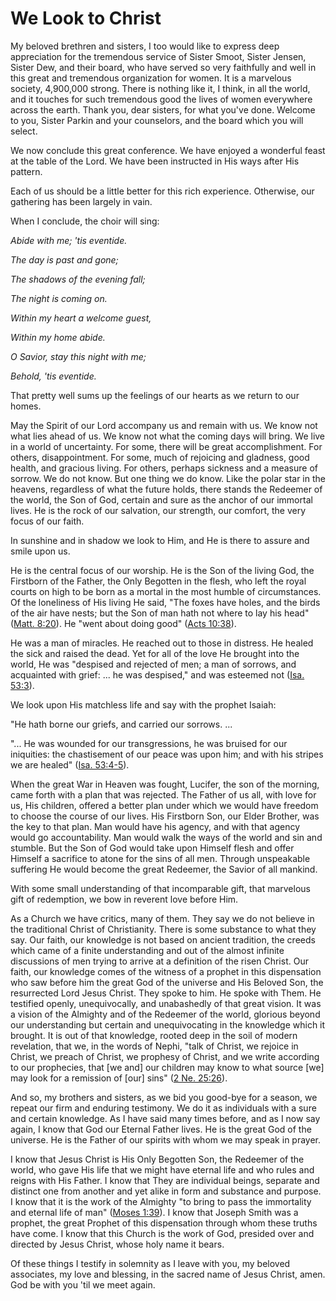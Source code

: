 # We Look to Christ

My beloved brethren and sisters, I too would like to express deep appreciation
for the tremendous service of Sister Smoot, Sister Jensen, Sister Dew, and
their board, who have served so very faithfully and well in this great and
tremendous organization for women. It is a marvelous society, 4,900,000
strong. There is nothing like it, I think, in all the world, and it touches
for such tremendous good the lives of women everywhere across the earth. Thank
you, dear sisters, for what you've done. Welcome to you, Sister Parkin and
your counselors, and the board which you will select.

We now conclude this great conference. We have enjoyed a wonderful feast at
the table of the Lord. We have been instructed in His ways after His pattern.

Each of us should be a little better for this rich experience. Otherwise, our
gathering has been largely in vain.

When I conclude, the choir will sing:

_Abide with me; 'tis eventide._

_The day is past and gone;_

_The shadows of the evening fall;_

_The night is coming on._

_Within my heart a welcome guest,_

_Within my home abide._

_O Savior, stay this night with me;_

_Behold, 'tis eventide._

That pretty well sums up the feelings of our hearts as we return to our homes.

May the Spirit of our Lord accompany us and remain with us. We know not what
lies ahead of us. We know not what the coming days will bring. We live in a
world of uncertainty. For some, there will be great accomplishment. For
others, disappointment. For some, much of rejoicing and gladness, good health,
and gracious living. For others, perhaps sickness and a measure of sorrow. We
do not know. But one thing we do know. Like the polar star in the heavens,
regardless of what the future holds, there stands the Redeemer of the world,
the Son of God, certain and sure as the anchor of our immortal lives. He is
the rock of our salvation, our strength, our comfort, the very focus of our
faith.

In sunshine and in shadow we look to Him, and He is there to assure and smile
upon us.

He is the central focus of our worship. He is the Son of the living God, the
Firstborn of the Father, the Only Begotten in the flesh, who left the royal
courts on high to be born as a mortal in the most humble of circumstances. Of
the loneliness of His living He said, "The foxes have holes, and the birds of
the air have nests; but the Son of man hath not where to lay his head" ([Matt.
8:20](https://www.lds.org/scriptures/nt/matt/8.20?lang=eng#19)). He "went
about doing good" ([Acts
10:38](https://www.lds.org/scriptures/nt/acts/10.38?lang=eng#37)).

He was a man of miracles. He reached out to those in distress. He healed the
sick and raised the dead. Yet for all of the love He brought into the world,
He was "despised and rejected of men; a man of sorrows, and acquainted with
grief: ... he was despised," and was esteemed not ([Isa.
53:3](https://www.lds.org/scriptures/ot/isa/53.3?lang=eng#2)).

We look upon His matchless life and say with the prophet Isaiah:

"He hath borne our griefs, and carried our sorrows. ...

"... He was wounded for our transgressions, he was bruised for our iniquities:
the chastisement of our peace was upon him; and with his stripes we are
healed" ([Isa.
53:4-5](https://www.lds.org/scriptures/ot/isa/53.4-5?lang=eng#3)).

When the great War in Heaven was fought, Lucifer, the son of the morning, came
forth with a plan that was rejected. The Father of us all, with love for us,
His children, offered a better plan under which we would have freedom to
choose the course of our lives. His Firstborn Son, our Elder Brother, was the
key to that plan. Man would have his agency, and with that agency would go
accountability. Man would walk the ways of the world and sin and stumble. But
the Son of God would take upon Himself flesh and offer Himself a sacrifice to
atone for the sins of all men. Through unspeakable suffering He would become
the great Redeemer, the Savior of all mankind.

With some small understanding of that incomparable gift, that marvelous gift
of redemption, we bow in reverent love before Him.

As a Church we have critics, many of them. They say we do not believe in the
traditional Christ of Christianity. There is some substance to what they say.
Our faith, our knowledge is not based on ancient tradition, the creeds which
came of a finite understanding and out of the almost infinite discussions of
men trying to arrive at a definition of the risen Christ. Our faith, our
knowledge comes of the witness of a prophet in this dispensation who saw
before him the great God of the universe and His Beloved Son, the resurrected
Lord Jesus Christ. They spoke to him. He spoke with Them. He testified openly,
unequivocally, and unabashedly of that great vision. It was a vision of the
Almighty and of the Redeemer of the world, glorious beyond our understanding
but certain and unequivocating in the knowledge which it brought. It is out of
that knowledge, rooted deep in the soil of modern revelation, that we, in the
words of Nephi, "talk of Christ, we rejoice in Christ, we preach of Christ, we
prophesy of Christ, and we write according to our prophecies, that [we and]
our children may know to what source [we] may look for a remission of [our]
sins" ([2 Ne.
25:26](https://www.lds.org/scriptures/bofm/2-ne/25.26?lang=eng#25)).

And so, my brothers and sisters, as we bid you good-bye for a season, we
repeat our firm and enduring testimony. We do it as individuals with a sure
and certain knowledge. As I have said many times before, and as I now say
again, I know that God our Eternal Father lives. He is the great God of the
universe. He is the Father of our spirits with whom we may speak in prayer.

I know that Jesus Christ is His Only Begotten Son, the Redeemer of the world,
who gave His life that we might have eternal life and who rules and reigns
with His Father. I know that They are individual beings, separate and distinct
one from another and yet alike in form and substance and purpose. I know that
it is the work of the Almighty "to bring to pass the immortality and eternal
life of man" ([Moses
1:39](https://www.lds.org/scriptures/pgp/moses/1.39?lang=eng#38)). I know that
Joseph Smith was a prophet, the great Prophet of this dispensation through
whom these truths have come. I know that this Church is the work of God,
presided over and directed by Jesus Christ, whose holy name it bears.

Of these things I testify in solemnity as I leave with you, my beloved
associates, my love and blessing, in the sacred name of Jesus Christ, amen.
God be with you 'til we meet again.

